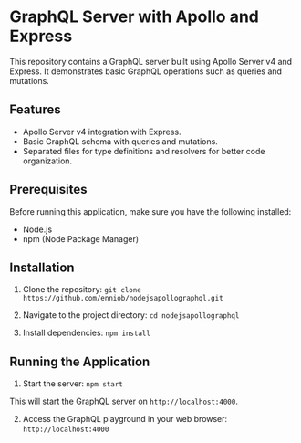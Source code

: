# GraphQL Server with Apollo and Express

This repository contains a GraphQL server built using Apollo Server v4 and Express. It demonstrates basic GraphQL operations such as queries and mutations.

## Features
- Apollo Server v4 integration with Express.
- Basic GraphQL schema with queries and mutations.
- Separated files for type definitions and resolvers for better code organization.

## Prerequisites
Before running this application, make sure you have the following installed:
- Node.js
- npm (Node Package Manager)

## Installation

1. Clone the repository:
```git clone https://github.com/enniob/nodejsapollographql.git```

2. Navigate to the project directory:
```cd nodejsapollographql```

3. Install dependencies:
```npm install```

## Running the Application

1. Start the server:
```npm start```


This will start the GraphQL server on `http://localhost:4000`.

2. Access the GraphQL playground in your web browser:
```http://localhost:4000```